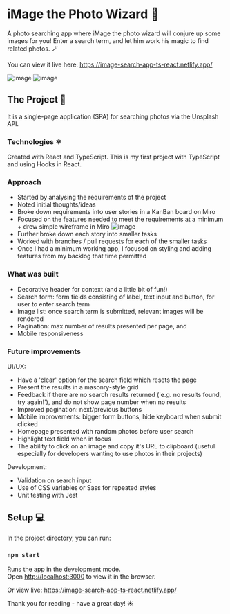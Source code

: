 # iMage the Photo Wizard 🧙
A photo searching app where iMage the photo wizard will conjure up some images for you!
Enter a search term, and let him work his magic to find related photos. 🪄

You can view it live here: https://image-search-app-ts-react.netlify.app/

![image](https://user-images.githubusercontent.com/70478809/129495511-2c1ce1df-eae9-4ea6-8214-c8d3defc3075.png)
![image](https://user-images.githubusercontent.com/70478809/129495526-91523f03-2b60-45b7-b534-253e9b9cb5c5.png)


## The Project 📄
It is a single-page application (SPA) for searching photos via the Unsplash API. 
### Technologies ⚛️
Created with React and TypeScript. This is my first project with TypeScript and using Hooks in React. 
### Approach
* Started by analysing the requirements of the project
* Noted initial thoughts/ideas
* Broke down requirements into user stories in a KanBan board on Miro
* Focused on the features needed to meet the requirements at a minimum + drew simple wireframe in Miro
  ![image](https://user-images.githubusercontent.com/70478809/129494815-e5571f39-0e46-4d1b-aec3-aec7aa02bb6f.png)
* Further broke down each story into smaller tasks
* Worked with branches / pull requests for each of the smaller tasks 
* Once I had a minimum working app, I focused on styling and adding features from my backlog that time permitted

### What was built
* Decorative header for context (and a little bit of fun!)
* Search form: form fields consisting of label, text input and button, for user to enter search term 
* Image list: once search term is submitted, relevant images will be rendered 
* Pagination: max number of results presented per page, and 
* Mobile responsiveness 

### Future improvements
UI/UX:
* Have a 'clear' option for the search field which resets the page
* Present the results in a masonry-style grid 
* Feedback if there are no search results returned ('e.g. no results found, try again!'), and do not show page number when no results
* Improved pagination: next/previous buttons
* Mobile improvements: bigger form buttons, hide keyboard when submit clicked 
* Homepage presented with random photos before user search
* Highlight text field when in focus
* The ability to click on an image and copy it's URL to clipboard (useful especially for developers wanting to use photos in their projects)

Development:
* Validation on search input
* Use of CSS variables or Sass for repeated styles
* Unit testing with Jest


## Setup 💻

In the project directory, you can run:

### `npm start`

Runs the app in the development mode.\
Open [http://localhost:3000](http://localhost:3000) to view it in the browser.


Or view live: https://image-search-app-ts-react.netlify.app/

Thank you for reading - have a great day! ☀️
